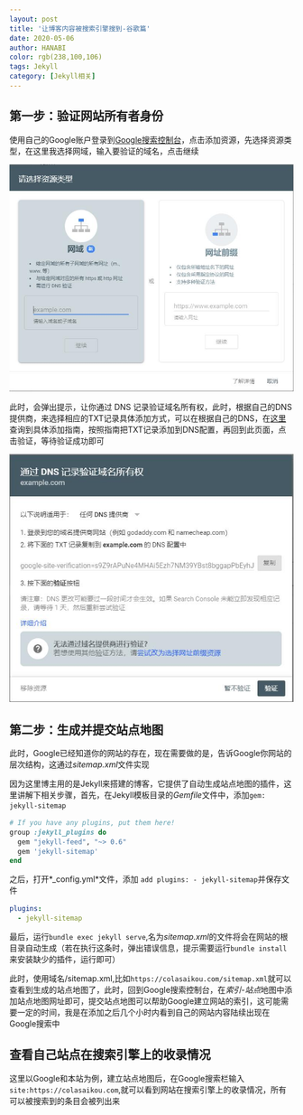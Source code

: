 ```yaml
---
layout: post
title: '让博客内容被搜索引擎搜到-谷歌篇'
date: 2020-05-06
author: HANABI
color: rgb(238,100,106)
tags: Jekyll
category: [Jekyll相关]
---
```

## 第一步：验证网站所有者身份

使用自己的Google账户登录到[Google搜索控制台](https://search.google.com/search-console/about)，点击添加资源，先选择资源类型，在这里我选择网域，输入要验证的域名，点击继续

![](/assets/img/googlesearchconsole-1.jpg)



此时，会弹出提示，让你通过 DNS 记录验证域名所有权，此时，根据自己的DNS提供商，来选择相应的TXT记录具体添加方式，可以在根据自己的DNS，在[这里](https://support.google.com/a/topic/1409901)查询到具体添加指南，按照指南把TXT记录添加到DNS配置，再回到此页面，点击验证，等待验证成功即可

![](/assets/img/googlesearchconsole-2.jpg)

## 第二步：生成并提交站点地图

此时，Google已经知道你的网站的存在，现在需要做的是，告诉Google你网站的层次结构，这通过*sitemap.xml*文件实现

因为这里博主用的是Jekyll来搭建的博客，它提供了自动生成站点地图的插件，这里讲解下相关步骤，首先，在Jekyll模板目录的*Gemfile*文件中，添加`gem: jekyll-sitemap`

```ruby
# If you have any plugins, put them here!
group :jekyll_plugins do
  gem "jekyll-feed", "~> 0.6"
  gem 'jekyll-sitemap'
end
```

之后，打开*_config.yml*文件，添加 `add plugins: - jekyll-sitemap`并保存文件

```yml
plugins:
  - jekyll-sitemap
```

最后，运行`bundle exec jekyll serve`,名为*sitemap.xml*的文件将会在网站的根目录自动生成（若在执行这条时，弹出错误信息，提示需要运行`bundle install`来安装缺少的插件，运行即可）

此时，使用域名/sitemap.xml,比如`https://colasaikou.com/sitemap.xml`就可以查看到生成的站点地图了，此时，回到Google搜索控制台，在*索引-站点*地图中添加站点地图网址即可，提交站点地图可以帮助Google建立网站的索引，这可能需要一定的时间，我是在添加之后几个小时内看到自己的网站内容陆续出现在Google搜索中

## 查看自己站点在搜索引擎上的收录情况

这里以Google和本站为例，建立站点地图后，在Google搜索栏输入`site:https://colasaikou.com`,就可以看到网站在搜索引擎上的收录情况，所有可以被搜索到的条目会被列出来
